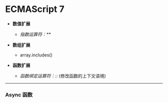 # ECMAScript 7 #

+ __数值扩展__

    + _指数运算符：**_

+ __数组扩展__

    + array.includes()

+ __函数扩展__

    + _函数绑定运算符：::_ (修改函数的上下文语境)

*****

### Async 函数 ###
